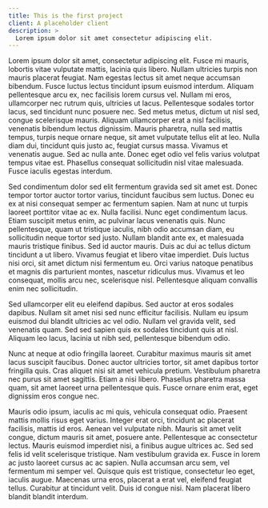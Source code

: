 ```yaml
---
title: This is the first project
client: A placeholder client
description: >
  Lorem ipsum dolor sit amet consectetur adipiscing elit.
---
```


Lorem ipsum dolor sit amet, consectetur adipiscing elit. Fusce mi mauris, lobortis vitae vulputate mattis, lacinia quis libero. Nullam ultricies turpis non mauris placerat feugiat. Nam egestas lectus sit amet neque accumsan bibendum. Fusce luctus lectus tincidunt ipsum euismod interdum. Aliquam pellentesque arcu ex, nec facilisis lorem cursus vel. Nullam mi eros, ullamcorper nec rutrum quis, ultricies ut lacus. Pellentesque sodales tortor lacus, sed tincidunt nunc posuere nec. Sed metus metus, dictum ut nisl sed, congue scelerisque mauris. Aliquam ullamcorper erat a nisl facilisis, venenatis bibendum lectus dignissim. Mauris pharetra, nulla sed mattis tempus, turpis neque ornare neque, sit amet vulputate tellus elit at leo. Nulla diam dui, tincidunt quis justo ac, feugiat cursus massa. Vivamus et venenatis augue. Sed ac nulla ante. Donec eget odio vel felis varius volutpat tempus vitae est. Phasellus consequat sollicitudin nisl vitae malesuada. Fusce iaculis egestas interdum.

Sed condimentum dolor sed elit fermentum gravida sed sit amet est. Donec tempor tortor auctor tortor varius, tincidunt faucibus sem luctus. Donec eu ex at nisi consequat semper ac fermentum sapien. Nam at nunc ut turpis laoreet porttitor vitae ac ex. Nulla facilisi. Nunc eget condimentum lacus. Etiam suscipit metus enim, ac pulvinar lacus venenatis quis. Nunc pellentesque, quam ut tristique iaculis, nibh odio accumsan diam, eu sollicitudin neque tortor sed justo. Nullam blandit ante ex, et malesuada mauris tristique finibus. Sed id auctor mauris. Duis ac dui ac tellus dictum tincidunt a ut libero. Vivamus feugiat et libero vitae imperdiet. Duis luctus nisi orci, sit amet dictum nisi fermentum eu. Orci varius natoque penatibus et magnis dis parturient montes, nascetur ridiculus mus. Vivamus et leo consequat, mollis arcu nec, scelerisque nisl. Pellentesque aliquam convallis enim nec sollicitudin.

Sed ullamcorper elit eu eleifend dapibus. Sed auctor at eros sodales dapibus. Nullam sit amet nisi sed nunc efficitur facilisis. Nullam eu ipsum euismod dui blandit ultricies ac vel odio. Nullam vel gravida velit, sed venenatis quam. Sed sed sapien quis ex sodales tincidunt quis at nisl. Aliquam leo lacus, lacinia ut nibh sed, pellentesque bibendum odio.

Nunc at neque at odio fringilla laoreet. Curabitur maximus mauris sit amet lacus suscipit faucibus. Donec auctor ultricies tortor, sit amet dapibus tortor fringilla quis. Cras aliquet nisi sit amet vehicula pretium. Vestibulum pharetra nec purus sit amet sagittis. Etiam a nisi libero. Phasellus pharetra massa quam, sit amet laoreet urna pellentesque quis. Fusce ornare enim erat, eget dignissim eros congue nec.

Mauris odio ipsum, iaculis ac mi quis, vehicula consequat odio. Praesent mattis mollis risus eget varius. Integer erat orci, tincidunt ac placerat facilisis, mattis id eros. Aenean vel vulputate nibh. Mauris sit amet velit congue, dictum mauris sit amet, posuere ante. Pellentesque ac consectetur lectus. Mauris euismod imperdiet nisi, a finibus augue ultrices ac. Sed sed felis id velit scelerisque tristique. Nam vestibulum gravida ex. Fusce in lorem ac justo laoreet cursus ac ac sapien. Nulla accumsan arcu sem, vel fermentum mi semper vel. Quisque quis est tristique, consectetur leo eget, iaculis augue. Maecenas urna eros, placerat a erat vel, eleifend feugiat tellus. Curabitur at tincidunt velit. Duis id congue nisi. Nam placerat libero blandit blandit interdum.
